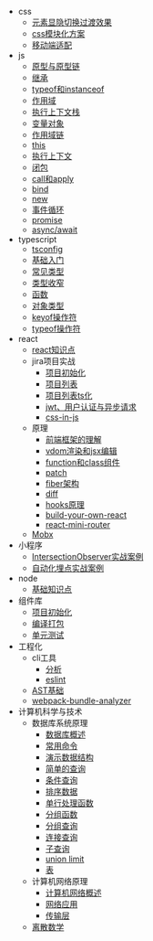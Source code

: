 - css
  - [元素显隐切换过渡效果](css/display.md)
  - [css模块化方案](css/css-modules.md)
  - [移动端适配](css/mobile-fit.md)
- js
  - [原型与原型链](js/prototype.md)
  - [继承](js/inherit.md)
  - [typeof和instanceof](js/typeof-instanceof.md)
  - [作用域](js/scope.md)
  - [执行上下文栈](js/execute.md)
  - [变量对象](js/variable.md)
  - [作用域链](js/scope-chain.md)
  - [this](js/this.md)
  - [执行上下文](js/execution-context.md)
  - [闭包](js/closure.md)
  - [call和apply](js/call-and-apply.md)
  - [bind](js/bind.md)
  - [new](js/new.md)
  - [事件循环](js/event-loop.md)
  - [promise](js/promise.md)
  - [async/await](js/async-await.md)
- typescript
  - [tsconfig](ts/tsconfig.md)
  - [基础入门](ts/base.md)
  - [常见类型](ts/type.md)
  - [类型收窄](ts/narrowing.md)
  - [函数](ts/fn.md)
  - [对象类型](ts/objectType.md)
  - [keyof操作符](ts/keyof.md)
  - [typeof操作符](ts/typeof.md)
- react
  - [react知识点](react/base.md)
  - jira项目实战
    - [项目初始化](react/jira/init.md)
    - [项目列表](react/jira/list.md)
    - [项目列表ts化](react/jira/ts.md)
    - [jwt、用户认证与异步请求](react/jira/login.md)
    - [css-in-js](react/jira/css-in-js.md)
  - 原理
    - [前端框架的理解](react/principle/frame.md)
    - [vdom渲染和jsx编辑](react/principle/vdom-and-jsx.md)
    - [function和class组件](react/principle/fn-and-class.md)
    - [patch](react/principle/patch.md)
    - [fiber架构](react/principle/fiber.md)
    - [diff](react/principle/diff.md)
    - [hooks原理](react/principle/hooks.md)
    - [build-your-own-react](react/principle/build-your-own-react.md)
    - [react-mini-router](react/principle/react-mini-router.md)
  - [Mobx](react/MobX.md)
- 小程序
  - [IntersectionObserver实战案例](miniprogram/IntersectionObserver.md)
  - [自动化埋点实战案例](miniprogram/track.md)
- node
  - [基础知识点](node/base.md)
- 组件库
  - [项目初始化](components/init.md)
  - [编译打包](components/compile.md)
  - [单元测试](components/test.md)
- 工程化
  - cli工具
    - [分析](project/cli/baseAnalysis.md)
    - [eslint](project/cli/eslint.md)
  - [AST基础](project/ast.md)
  - [webpack-bundle-analyzer](project/analyzer.md)
- 计算机科学与技术
  - 数据库系统原理
    - [数据库概述](mysql/base/overview.md)
    - [常用命令](mysql/base/command.md)
    - [演示数据结构](mysql/base/demo.md)
    - [简单的查询](mysql/base/select.md)
    - [条件查询](mysql/base/conditions-select.md)
    - [排序数据](mysql/base/sort.md)
    - [单行处理函数](mysql/base/single-fn.md)
    - [分组函数](mysql/base/group-fn.md)
    - [分组查询](mysql/base/group-select.md)
    - [连接查询](mysql/base/connect-select.md)
    - [子查询](mysql/base/subquery.md)
    - [union limit](mysql/base/union-limit.md)
    - [表](mysql/base/table.md)
  - 计算机网络原理
    - [计算机网络概述](computer-network/overview.md)
    - [网络应用](computer-network/application.md)
    - [传输层](computer-network/transport.md)
  - [离散数学](zikao/lisan.md)
  <!-- - 高等数学(工本)
    - [空间解析几何与向量代数](maths/one.md) -->


<!-- todo -->

<!-- css -->
<!-- 移动端适配方案（√）, 动画 -->

<!-- 小程序 -->
<!-- 顶部导航组件，吸顶组件（√），埋点，活动页组件，监控, CD，abTest -->

<!-- react -->
<!-- 组件库(√)，低代码平台，路由原理（√），mobx原理, swr, 合成事件 -->

<!-- node -->
<!-- 流 -->

<!-- 浏览器 -->
<!-- 缓存原理，http，https，缓存 -->

<!-- 工程化 -->
<!-- 调试，包分析（√），构建速度（√），npm私源，CD -->

<!-- 优化 -->
<!-- 虚拟列表 -->

<!-- 自动化构建工具 -->
<!-- gulp（√） -->
<!-- webpack 简易tinypack， loader（√）， plugin（√）， 热更（√）， tree shaking，esm， babel -->